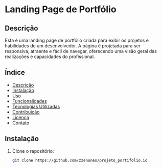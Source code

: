 # Landing Page de Portfólio

## Descrição
Esta é uma landing page de portfólio criada para exibir os projetos e habilidades de um desenvolvedor. A página é projetada para ser responsiva, atraente e fácil de navegar, oferecendo uma visão geral das realizações e capacidades do profissional.

## Índice
- [Descrição](#descrição)
- [Instalação](#instalação)
- [Uso](#uso)
- [Funcionalidades](#funcionalidades)
- [Tecnologias Utilizadas](#tecnologias-utilizadas)
- [Contribuição](#contribuição)
- [Licença](#licença)
- [Contato](#contato)

## Instalação
1. Clone o repositório:
   ```sh
   git clone https://github.com/zzenunes/projeto_portifolio.io

